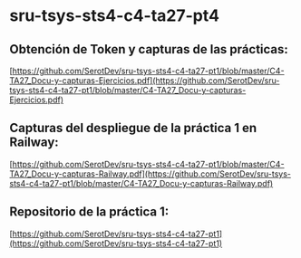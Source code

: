 # sru-tsys-sts4-c4-ta27-pt4

## Obtención de Token y capturas de las prácticas:
[https://github.com/SerotDev/sru-tsys-sts4-c4-ta27-pt1/blob/master/C4-TA27_Docu-y-capturas-Ejercicios.pdf](https://github.com/SerotDev/sru-tsys-sts4-c4-ta27-pt1/blob/master/C4-TA27_Docu-y-capturas-Ejercicios.pdf)

## Capturas del despliegue de la práctica 1 en Railway:
[https://github.com/SerotDev/sru-tsys-sts4-c4-ta27-pt1/blob/master/C4-TA27_Docu-y-capturas-Railway.pdf](https://github.com/SerotDev/sru-tsys-sts4-c4-ta27-pt1/blob/master/C4-TA27_Docu-y-capturas-Railway.pdf)

## Repositorio de la práctica 1:
[https://github.com/SerotDev/sru-tsys-sts4-c4-ta27-pt1](https://github.com/SerotDev/sru-tsys-sts4-c4-ta27-pt1)
